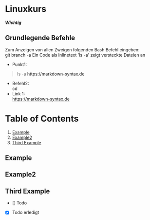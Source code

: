 
# Linuxkurs
***Wichtig***  
## Grundlegende Befehle
Zum Anzeigen von allen Zweigen folgenden Bash Befehl eingeben:  
    git branch -a
Ein Code als Inlinetext 'ls -a' zeigt versteckte Dateien an
* Punkt1:  
> ls -a  <https://markdown-syntax.de>
* Befehl2:  
cd 
* Link 1:  
<https://markdown-syntax.de>  


# Table of Contents
1. [Example](#example)
2. [Example2](#example2)
3. [Third Example](#third-example)

## Example
## Example2
## Third Example  

- [] Todo  
- [x] Todo erledigt  
